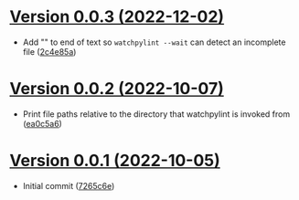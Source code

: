 [Version 0.0.3 (2022-12-02)](https://pypi.org/project/watchpylint/0.0.3/)
============================

* Add "<lint complete>" to end of text so `watchpylint --wait` can detect an incomplete file ([2c4e85a](https://gitlab.com/ktpanda/watchpylint/-/commit/2c4e85a2a14eac31e7082d258fde3a24529504fc))


[Version 0.0.2 (2022-10-07)](https://pypi.org/project/watchpylint/0.0.2/)
============================

* Print file paths relative to the directory that watchpylint is invoked from ([ea0c5a6](https://gitlab.com/ktpanda/watchpylint/-/commit/ea0c5a690af758cc862c069d479e67d0b03ef9b6))


[Version 0.0.1 (2022-10-05)](https://pypi.org/project/watchpylint/0.0.1/)
============================

* Initial commit ([7265c6e](https://gitlab.com/ktpanda/watchpylint/-/commit/7265c6e7ff4b6ab760b805992f29d6913f2da723))
